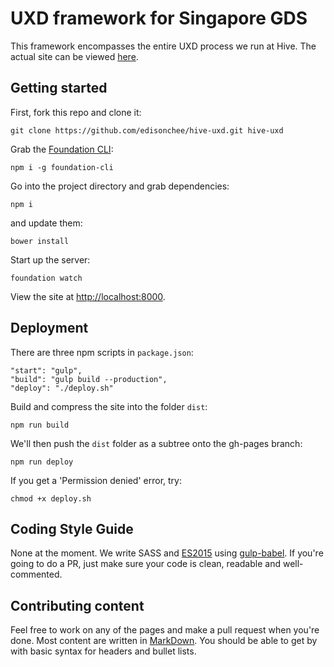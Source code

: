 # UXD framework for Singapore GDS

This framework encompasses the entire UXD process we run at Hive. The actual site can be viewed [here](http://edisonchee.github.io/hive-uxd/).

## Getting started

First, fork this repo and clone it:

```
git clone https://github.com/edisonchee/hive-uxd.git hive-uxd
```

Grab the [Foundation CLI](http://foundation.zurb.com/sites/docs/installation.html):
```
npm i -g foundation-cli
```
Go into the project directory and grab dependencies:
```
npm i
```
and update them:
```
bower install
```
Start up the server:
```
foundation watch
```

View the site at [http://localhost:8000](http://localhost:8000).

## Deployment

There are three npm scripts in ```package.json```:
```
"start": "gulp",
"build": "gulp build --production",
"deploy": "./deploy.sh"
```

Build and compress the site into the folder ```dist```:
```
npm run build
```

We'll then push the ```dist``` folder as a subtree onto the gh-pages branch:
```
npm run deploy
```

If you get a 'Permission denied' error, try:
```
chmod +x deploy.sh
```

## Coding Style Guide

None at the moment. We write SASS and [ES2015](https://babeljs.io/docs/learn-es2015/) using [gulp-babel](https://www.npmjs.com/package/gulp-babel). If you're going to do a PR, just make sure your code is clean, readable and well-commented.

## Contributing content

Feel free to work on any of the pages and make a pull request when you're done. Most content are written in [MarkDown](https://guides.github.com/features/mastering-markdown/). You should be able to get by with basic syntax for headers and bullet lists.